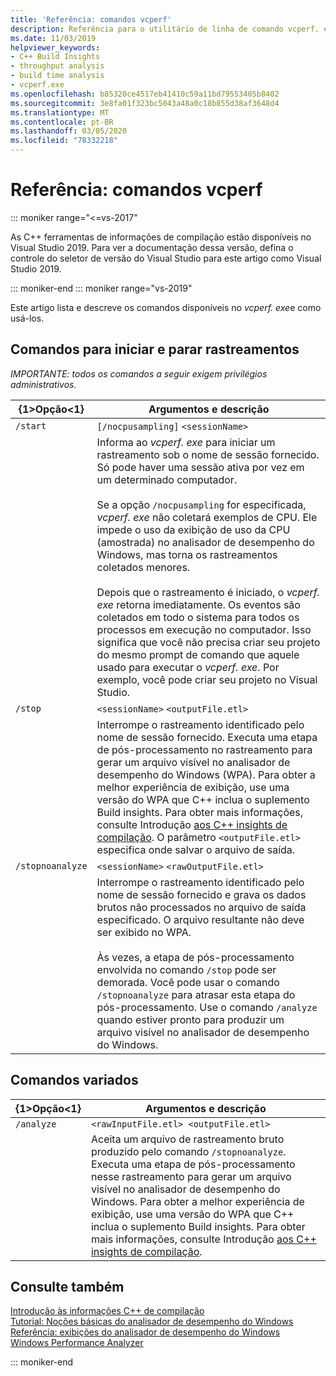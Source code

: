 ```yaml
---
title: 'Referência: comandos vcperf'
description: Referência para o utilitário de linha de comando vcperf. exe.
ms.date: 11/03/2019
helpviewer_keywords:
- C++ Build Insights
- throughput analysis
- build time analysis
- vcperf.exe
ms.openlocfilehash: b85320ce4517eb41410c59a11bd79553405b8402
ms.sourcegitcommit: 3e8fa01f323bc5043a48a0c18b855d38af3648d4
ms.translationtype: MT
ms.contentlocale: pt-BR
ms.lasthandoff: 03/05/2020
ms.locfileid: "78332218"
---
```

# <a name="reference-vcperf-commands"></a>Referência: comandos vcperf

::: moniker range="<=vs-2017"

As C++ ferramentas de informações de compilação estão disponíveis no Visual Studio 2019. Para ver a documentação dessa versão, defina o controle do seletor de versão do Visual Studio para este artigo como Visual Studio 2019.

::: moniker-end
::: moniker range="vs-2019"

Este artigo lista e descreve os comandos disponíveis no *vcperf. exe*e como usá-los.

## <a name="commands-to-start-and-stop-traces"></a>Comandos para iniciar e parar rastreamentos

*IMPORTANTE: todos os comandos a seguir exigem privilégios administrativos.*

| {1&gt;Opção&lt;1}           | Argumentos e descrição |
|------------------|---------------------------|
| `/start`         | `[/nocpusampling]` `<sessionName>` |
|                  | Informa ao *vcperf. exe* para iniciar um rastreamento sob o nome de sessão fornecido. Só pode haver uma sessão ativa por vez em um determinado computador. <br/><br/> Se a opção `/nocpusampling` for especificada, *vcperf. exe* não coletará exemplos de CPU. Ele impede o uso da exibição de uso da CPU (amostrada) no analisador de desempenho do Windows, mas torna os rastreamentos coletados menores. <br/><br/> Depois que o rastreamento é iniciado, o *vcperf. exe* retorna imediatamente. Os eventos são coletados em todo o sistema para todos os processos em execução no computador. Isso significa que você não precisa criar seu projeto do mesmo prompt de comando que aquele usado para executar o *vcperf. exe*. Por exemplo, você pode criar seu projeto no Visual Studio. |
| `/stop`          | `<sessionName>` `<outputFile.etl>` |
|                  | Interrompe o rastreamento identificado pelo nome de sessão fornecido. Executa uma etapa de pós-processamento no rastreamento para gerar um arquivo visível no analisador de desempenho do Windows (WPA). Para obter a melhor experiência de exibição, use uma versão do WPA que C++ inclua o suplemento Build insights. Para obter mais informações, consulte Introdução [aos C++ insights de compilação](/cpp/build-insights/get-started-with-cpp-build-insights). O parâmetro `<outputFile.etl>` especifica onde salvar o arquivo de saída. |
| `/stopnoanalyze` | `<sessionName>` `<rawOutputFile.etl>` |
|                  | Interrompe o rastreamento identificado pelo nome de sessão fornecido e grava os dados brutos não processados no arquivo de saída especificado. O arquivo resultante não deve ser exibido no WPA. <br/><br/> Às vezes, a etapa de pós-processamento envolvida no comando `/stop` pode ser demorada. Você pode usar o comando `/stopnoanalyze` para atrasar esta etapa do pós-processamento. Use o comando `/analyze` quando estiver pronto para produzir um arquivo visível no analisador de desempenho do Windows. |

## <a name="miscellaneous-commands"></a>Comandos variados

| {1&gt;Opção&lt;1}     | Argumentos e descrição |
|------------|---------------------------|
| `/analyze` | `<rawInputFile.etl> <outputFile.etl>` |
|            | Aceita um arquivo de rastreamento bruto produzido pelo comando `/stopnoanalyze`. Executa uma etapa de pós-processamento nesse rastreamento para gerar um arquivo visível no analisador de desempenho do Windows. Para obter a melhor experiência de exibição, use uma versão do WPA que C++ inclua o suplemento Build insights. Para obter mais informações, consulte Introdução [aos C++ insights de compilação](/cpp/build-insights/get-started-with-cpp-build-insights). |

## <a name="see-also"></a>Consulte também

[Introdução às informações C++ de compilação](/cpp/build-insights/get-started-with-cpp-build-insights)\
[Tutorial: Noções básicas do analisador de desempenho do Windows](/cpp/build-insights/tutorials/wpa-basics)\
[Referência: exibições do analisador de desempenho do Windows](wpa-views.md)\
[Windows Performance Analyzer](/windows-hardware/test/wpt/windows-performance-analyzer)

::: moniker-end
